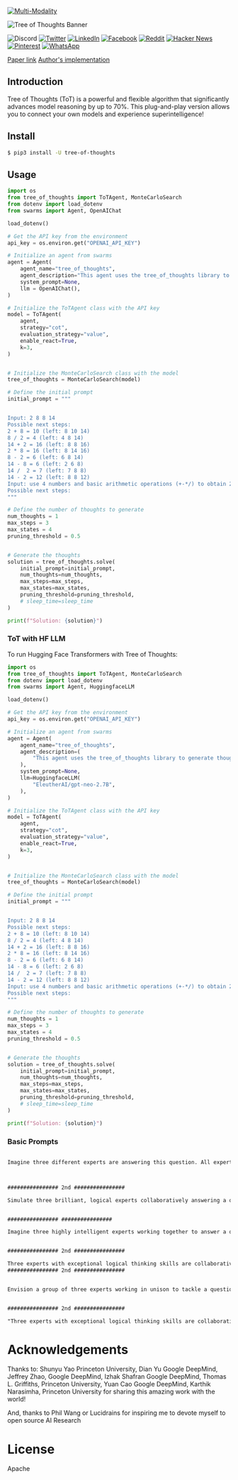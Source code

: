 [![Multi-Modality](images/agorabanner.png)](https://discord.gg/qUtxnK2NMf)

![Tree of Thoughts Banner](images/treeofthoughts.png)

![Discord](https://img.shields.io/discord/999382051935506503)
[![Twitter](https://img.shields.io/twitter/url?style=social&url=https%3A%2F%2Fgithub.com%2Fkyegomez%2Ftree-of-thoughts)](https://twitter.com/intent/tweet?text=Check%20out%20this%20amazing%20project%20on%20improving%20AI%20reasoning%20-%20Tree%20of%20Thoughts!%20https://github.com/kyegomez/tree-of-thoughts)
[![LinkedIn](https://img.shields.io/badge/Share-LinkedIn-blue?style=social&logo=linkedin)](https://www.linkedin.com/sharing/share-offsite/?url=https%3A%2F%2Fgithub.com%2Fkyegomez%2Ftree-of-thoughts)
[![Facebook](https://img.shields.io/badge/Share-Facebook-blue?style=social&logo=facebook)](https://www.facebook.com/sharer/sharer.php?u=https%3A%2F%2Fgithub.com%2Fkyegomez%2Ftree-of-thoughts)
[![Reddit](https://img.shields.io/badge/Share-Reddit-orange?style=social&logo=reddit)](https://www.reddit.com/submit?url=https%3A%2F%2Fgithub.com%2Fkyegomez%2Ftree-of-thoughts&title=Check%20out%20this%20amazing%20project%20on%20improving%20AI%20reasoning%20-%20Tree%20of%20Thoughts%21)
[![Hacker News](https://img.shields.io/badge/Share-Hacker%20News-orange?style=social&logo=y-combinator)](https://news.ycombinator.com/submitlink?u=https%3A%2F%2Fgithub.com%2Fkyegomez%2Ftree-of-thoughts&t=Check%20out%20this%20amazing%20project%20on%20improving%20AI%20reasoning%20-%20Tree%20of%20Thoughts%21)
[![Pinterest](https://img.shields.io/badge/Share-Pinterest-red?style=social&logo=pinterest)](https://pinterest.com/pin/create/button/?url=https%3A%2F%2Fgithub.com%2Fkyegomez%2Ftree-of-thoughts&media=https%3A%2F%2Fgithub.com%2Fkyegomez%2Ftree-of-thoughts%2Fraw%2Fmain%2Ftree-of-thoughts.jpeg&description=Check%20out%20this%20amazing%20project%20on%20improving%20AI%20reasoning%20-%20Tree%20of%20Thoughts%21)
[![WhatsApp](https://img.shields.io/badge/Share-WhatsApp-green?style=social&logo=whatsapp)](https://api.whatsapp.com/send?text=Check%20out%20this%20amazing%20project%20on%20improving%20AI%20reasoning%20-%20Tree%20of%20Thoughts%21%20https%3A%2F%2Fgithub.com%2Fkyegomez%2Ftree-of-thoughts)


[Paper link](https://arxiv.org/pdf/2305.10601.pdf)
[Author's implementation](https://github.com/princeton-nlp/tree-of-thought-llm)

## Introduction

Tree of Thoughts (ToT) is a powerful and flexible algorithm that significantly advances model reasoning by up to 70%. This plug-and-play version allows you to connect your own models and experience superintelligence!


## Install

```bash
$ pip3 install -U tree-of-thoughts
```

## Usage
```python
import os
from tree_of_thoughts import ToTAgent, MonteCarloSearch
from dotenv import load_dotenv
from swarms import Agent, OpenAIChat

load_dotenv()

# Get the API key from the environment
api_key = os.environ.get("OPENAI_API_KEY")

# Initialize an agent from swarms
agent = Agent(
    agent_name="tree_of_thoughts",
    agent_description="This agent uses the tree_of_thoughts library to generate thoughts.",
    system_prompt=None,
    llm = OpenAIChat(),   
)

# Initialize the ToTAgent class with the API key
model = ToTAgent(
    agent,
    strategy="cot",
    evaluation_strategy="value",
    enable_react=True,
    k=3,
)


# Initialize the MonteCarloSearch class with the model
tree_of_thoughts = MonteCarloSearch(model)

# Define the initial prompt
initial_prompt = """


Input: 2 8 8 14
Possible next steps:
2 + 8 = 10 (left: 8 10 14)
8 / 2 = 4 (left: 4 8 14)
14 + 2 = 16 (left: 8 8 16)
2 * 8 = 16 (left: 8 14 16)
8 - 2 = 6 (left: 6 8 14)
14 - 8 = 6 (left: 2 6 8)
14 /  2 = 7 (left: 7 8 8)
14 - 2 = 12 (left: 8 8 12)
Input: use 4 numbers and basic arithmetic operations (+-*/) to obtain 24 in 1 equation
Possible next steps:
"""

# Define the number of thoughts to generate
num_thoughts = 1
max_steps = 3
max_states = 4
pruning_threshold = 0.5


# Generate the thoughts
solution = tree_of_thoughts.solve(
    initial_prompt=initial_prompt,
    num_thoughts=num_thoughts,
    max_steps=max_steps,
    max_states=max_states,
    pruning_threshold=pruning_threshold,
    # sleep_time=sleep_time
)

print(f"Solution: {solution}")


```


### ToT with HF LLM

To run Hugging Face Transformers with Tree of Thoughts:
```python
import os
from tree_of_thoughts import ToTAgent, MonteCarloSearch
from dotenv import load_dotenv
from swarms import Agent, HuggingfaceLLM

load_dotenv()

# Get the API key from the environment
api_key = os.environ.get("OPENAI_API_KEY")

# Initialize an agent from swarms
agent = Agent(
    agent_name="tree_of_thoughts",
    agent_description=(
        "This agent uses the tree_of_thoughts library to generate thoughts."
    ),
    system_prompt=None,
    llm=HuggingfaceLLM(
        "EleutherAI/gpt-neo-2.7B",
    ),
)

# Initialize the ToTAgent class with the API key
model = ToTAgent(
    agent,
    strategy="cot",
    evaluation_strategy="value",
    enable_react=True,
    k=3,
)


# Initialize the MonteCarloSearch class with the model
tree_of_thoughts = MonteCarloSearch(model)

# Define the initial prompt
initial_prompt = """


Input: 2 8 8 14
Possible next steps:
2 + 8 = 10 (left: 8 10 14)
8 / 2 = 4 (left: 4 8 14)
14 + 2 = 16 (left: 8 8 16)
2 * 8 = 16 (left: 8 14 16)
8 - 2 = 6 (left: 6 8 14)
14 - 8 = 6 (left: 2 6 8)
14 /  2 = 7 (left: 7 8 8)
14 - 2 = 12 (left: 8 8 12)
Input: use 4 numbers and basic arithmetic operations (+-*/) to obtain 24 in 1 equation
Possible next steps:
"""

# Define the number of thoughts to generate
num_thoughts = 1
max_steps = 3
max_states = 4
pruning_threshold = 0.5


# Generate the thoughts
solution = tree_of_thoughts.solve(
    initial_prompt=initial_prompt,
    num_thoughts=num_thoughts,
    max_steps=max_steps,
    max_states=max_states,
    pruning_threshold=pruning_threshold,
    # sleep_time=sleep_time
)

print(f"Solution: {solution}")

```

### Basic Prompts
```txt

Imagine three different experts are answering this question. All experts will write down 1 step of their thinking, then share it with the group. Then all experts will go on to the next step, etc. If any expert realises they're wrong at any point then they leave. The question is...



################ 2nd ################

Simulate three brilliant, logical experts collaboratively answering a question. Each one verbosely explains their thought process in real-time, considering the prior explanations of others and openly acknowledging mistakes. At each step, whenever possible, each expert refines and builds upon the thoughts of others, acknowledging their contributions. They continue until there is a definitive answer to the question. For clarity, your entire response should be in a markdown table. The question is...


################ ################

Imagine three highly intelligent experts working together to answer a question. They will follow a tree of thoughts approach, where each expert shares their thought process step by step. They will consider the input from others, refine their thoughts, and build upon the group's collective knowledge. If an expert realizes their thought is incorrect, they will acknowledge it and withdraw from the discussion. Continue this process until a definitive answer is reached. Present the entire response in a markdown table. The question is...


################ 2nd ################

Three experts with exceptional logical thinking skills are collaboratively answering a question using a tree of thoughts method. Each expert will share their thought process in detail, taking into account the previous thoughts of others and admitting any errors. They will iteratively refine and expand upon each other's ideas, giving credit where it's due. The process continues until a conclusive answer is found. Organize the entire response in a markdown table format. The question is...
################ 2nd ################


Envision a group of three experts working in unison to tackle a question by employing a tree of thoughts strategy. Each expert will thoroughly explain their line of thinking at every step, while also considering the insights provided by their peers. They will openly recognize any mistakes and build upon the group's shared understanding. This iterative process will continue until a definitive solution is reached. Structure the entire response as a markdown table. The question is...


################ 2nd ################

"Three experts with exceptional logical thinking skills are collaboratively answering a question using the tree of thoughts method. Each expert will share their thought process in detail, taking into account the previous thoughts of others and admitting any errors. They will iteratively refine and expand upon each other's ideas, giving credit where it's due. The process continues until a conclusive answer is found. Organize the entire response in a markdown table format. The task is:
```



# Acknowledgements

Thanks to: Shunyu Yao Princeton University, Dian Yu Google DeepMind, Jeffrey Zhao, Google DeepMind, Izhak Shafran Google DeepMind, Thomas L. Griffiths, Princeton University, Yuan Cao Google DeepMind, Karthik Narasimha, Princeton University for sharing this amazing work with the world!

And, thanks to Phil Wang or Lucidrains for inspiring me to devote myself to open source AI Research

# License
Apache
